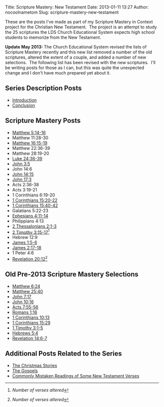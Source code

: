 Title: Scripture Mastery: New Testament
Date: 2013-01-11 13:27
Author: nocoolnametom
Slug: scripture-mastery-new-testament

These are the posts I've made as part of my Scripture Mastery in Context
project for the Christian New Testament.  The project is an attempt to
study the 25 scriptures the LDS Church Educational System expects high
school students to memorize from the New Testament.

**Update May 2013:** The Church Educational System revised the lists of
Scripture Mastery recently and this new list removed a number of the old
scriptures, altered the extent of a couple, and added a number of new
selections.  The following list has been revised with the new
scriptures.  I'll be writing posts for those as I can, but this was
quite the unexpected change and I don't have much prepared yet about it.

Series Description Posts
------------------------

-   [Introduction][]
-   [Conclusion][]

Scripture Mastery Posts
-----------------------

-   [Matthew 5:14-16][]
-   Matthew 11:28-30
-   [Matthew 16:15-19][]
-   Matthew 22:36-39
-   Matthew 28:19-20
-   [Luke 24:36-39][]
-   [John 3:5][]
-   John 14:6
-   [John 14:15][]
-   [John 17:3][]
-   Acts 2:36-38
-   Acts 3:19-21
-   1 Corinthians 6:19-20
-   [1 Corinthians 15:20-22][]
-   [1 Corinthians 15:40-42][]
-   Galatians 5:22-23
-   [Ephesians 4:11-14][]
-   Philippians 4:13
-   [2 Thessalonians 2:1-3][]
-   [2 Timothy 3:15-17][][^1]
-   Hebrew 12:9
-   [James 1:5-6][]
-   [James 2:17-18][]
-   1 Peter 4:6
-   [Revelation 20:12][][^2]

[^1]:  *Number of verses altered*
[^2]:  *Number of verses altered*

Old Pre-2013 Scripture Mastery Selections
-----------------------------------------

-   [Matthew 6:24][]
-   [Matthew 25:40][]
-   [John 7:17][]
-   [John 10:16][]
-   [Acts 7:55-56][]
-   [Romans 1:16][]
-   [1 Corinthians 10:13][]
-   [1 Corinthians 15:29][]
-   [1 Timothy 3:1-5][]
-   [Hebrews 5:4][]
-   [Revelation 14:6-7][]

Additional Posts Related to the Series
--------------------------------------

-   [The Christmas Stories][]
-   [The Gospels][]
-   [Commonly Mistaken Readings of Some New Testament Verses][]

[Introduction]: /2012/12/19/scripture-mastery-nt-00/
[Conclusion]: /2013/03/07/scripture-mastery-nt-end/
[Matthew 5:14-16]: /2012/12/21/scripture-mastery-nt-01/
[Matthew 16:15-19]: /2012/12/26/scripture-mastery-nt-03/
[Luke 24:36-39]: /2012/12/31/scripture-mastery-nt-05/
[John 3:5]: /2013/01/02/scripture-mastery-nt-06/
[John 14:15]: /2013/01/09/scripture-mastery-nt-09/
[John 17:3]: /2013/01/11/scripture-mastery-nt-10/
[1 Corinthians 15:20-22]: /2013/01/24/scripture-mastery-nt-14/
[1 Corinthians 15:40-42]: /2013/01/31/scripture-mastery-nt-16/
[Ephesians 4:11-14]: /2013/02/04/scripture-mastery-nt-17/
[2 Thessalonians 2:1-3]: /2013/02/07/scripture-mastery-nt-18/
[2 Timothy 3:15-17]: /2013/02/14/scripture-mastery-nt-20/
[James 1:5-6]: /2013/02/21/scripture-mastery-nt-22/
[James 2:17-18]: /2013/02/25/scripture-mastery-nt-23/
[Revelation 20:12]: /2013/03/04/scripture-mastery-nt-25/
[Matthew 6:24]: /2012/12/24/scripture-mastery-nt-02/
[Matthew 25:40]: /2012/12/28/scripture-mastery-nt-04/
[John 7:17]: /2013/01/04/scripture-mastery-nt-07/
[John 10:16]: /2013/01/07/scripture-mastery-nt-08/
[Acts 7:55-56]: /2013/01/14/scripture-mastery-nt-11/
[Romans 1:16]: /2013/01/17/scripture-mastery-nt-12/
[1 Corinthians 10:13]: /2013/01/21/scripture-mastery-nt-13/
[1 Corinthians 15:29]: /2013/01/28/scripture-mastery-nt-15/
[1 Timothy 3:1-5]: /2013/02/11/scripture-mastery-nt-19/
[Hebrews 5:4]: /2013/02/18/scripture-mastery-nt-21/
[Revelation 14:6-7]: /2013/02/28/scripture-mastery-nt-24/
[The Christmas Stories]: /2012/12/23/the-christmas-stories/
[The Gospels]: /2013/01/10/the-gospels/
[Commonly Mistaken Readings of Some New Testament Verses]: /2013/02/11/ever-learning/
